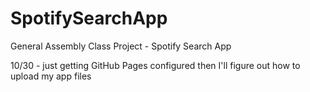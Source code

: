 # SpotifySearchApp
General Assembly Class Project - Spotify Search App

10/30 - just getting GitHub Pages configured then I'll figure out how to upload my app files

